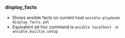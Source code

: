 ### display_facts
- Shows ansible facts on current host `ansible-playbook display_facts.yml`
- Equivalent ad hoc command is `ansible localhost -m ansible.builtin.setup`